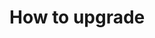 # How to upgrade

<!-- 
    Remember to update this file for your charm!! 
    If applicable, use this placeholder to provide information on how to
    upgrade the charm. Some questions to answer:
    * Should we suggest that the user back up the charm before upgrading?
    * Does the user need to reset any configurations? 
-->